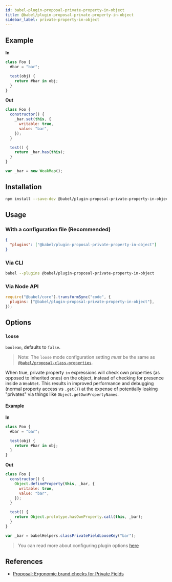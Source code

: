```yaml
---
id: babel-plugin-proposal-private-property-in-object
title: @babel/plugin-proposal-private-property-in-object
sidebar_label: private-property-in-object
---
```


## Example

**In**

```javascript
class Foo {
  #bar = "bar";

  test(obj) {
    return #bar in obj;
  }
}
```

**Out**

```javascript
class Foo {
  constructor() {
    _bar.set(this, {
      writable: true,
      value: "bar",
    });
  }

  test() {
    return _bar.has(this);
  }
}

var _bar = new WeakMap();
```

## Installation

```sh
npm install --save-dev @babel/plugin-proposal-private-property-in-object
```

## Usage

### With a configuration file (Recommended)

```json
{
  "plugins": ["@babel/plugin-proposal-private-property-in-object"]
}
```

### Via CLI

```sh
babel --plugins @babel/plugin-proposal-private-property-in-object
```

### Via Node API

```javascript
require("@babel/core").transformSync("code", {
  plugins: ["@babel/plugin-proposal-private-property-in-object"],
});
```

## Options

### `loose`

`boolean`, defaults to `false`.

> Note: The `loose` mode configuration setting _must_ be the same as [`@babel/proposal-class-properties`](plugin-proposal-class-properties.md).

When true, private property `in` expressions will check own properties (as opposed to inherited ones) on the object, instead of checking for presence inside a `WeakSet`. This results in improved
performance and debugging (normal property access vs `.get()`) at the expense
of potentially leaking "privates" via things like `Object.getOwnPropertyNames`.

#### Example

**In**

```javascript
class Foo {
  #bar = "bar";

  test(obj) {
    return #bar in obj;
  }
}
```

**Out**

```javascript
class Foo {
  constructor() {
    Object.defineProperty(this, _bar, {
      writable: true,
      value: "bar",
    });
  }

  test() {
    return Object.prototype.hasOwnProperty.call(this, _bar);
  }
}

var _bar = babelHelpers.classPrivateFieldLooseKey("bar");
```

> You can read more about configuring plugin options [here](https://babeljs.io/docs/en/plugins#plugin-options)

## References

- [Proposal: Ergonomic brand checks for Private Fields](https://github.com/tc39/proposal-private-fields-in-in)
